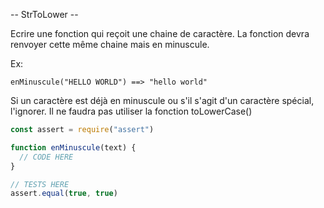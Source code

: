 -- StrToLower --

Ecrire une fonction qui reçoit une chaine de caractère.
La fonction devra renvoyer cette même chaine mais en minuscule.

Ex:

```
enMinuscule("HELLO WORLD") ==> "hello world"
```

Si un caractère est déjà en minuscule ou s'il s'agit d'un caractère spécial, l'ignorer.
Il ne faudra pas utiliser la fonction toLowerCase()

```javascript
const assert = require("assert")

function enMinuscule(text) {
  // CODE HERE
}

// TESTS HERE
assert.equal(true, true)
```
